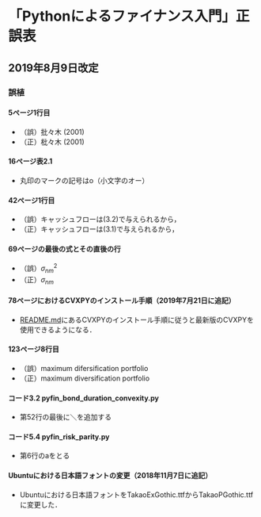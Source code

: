 # 「Pythonによるファイナンス入門」正誤表

## 2019年8月9日改定

### 誤植

#### 5ページ1行目

+ （誤）批々木 (2001)
+ （正）枇々木 (2001)

#### 16ページ表2.1

+ 丸印のマークの記号はo（小文字のオー）

#### 42ページ1行目

+ （誤）キャッシュフローは(3.2)で与えられるから，
+ （正）キャッシュフローは(3.1)で与えられるから，

#### 69ページの最後の式とその直後の行

+ （誤）$\sigma_{nm}^2$
+ （正）$\sigma_{nm}$

#### 78ページにおけるCVXPYのインストール手順（2019年7月21日に追記）

+ [README.md](README.md)にあるCVXPYのインストール手順に従うと最新版のCVXPYを使用できるようになる．

#### 123ページ8行目

+ （誤）maximum difersification portfolio
+ （正）maximum diversification portfolio

#### コード3.2 pyfin\_bond\_duration\_convexity.py

+ 第52行の最後に＼を追加する

#### コード5.4 pyfin\_risk\_parity.py

+ 第6行のaをとる

#### Ubuntuにおける日本語フォントの変更（2018年11月7日に追記）

+ Ubuntuにおける日本語フォントをTakaoExGothic.ttfからTakaoPGothic.ttfに変更した．
